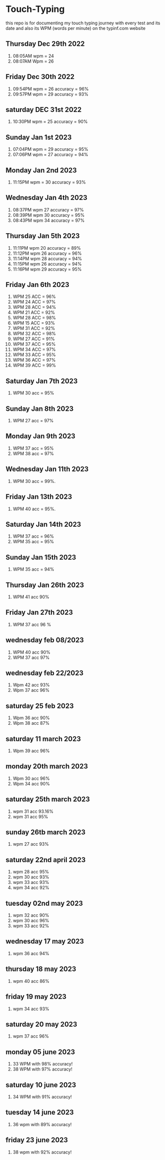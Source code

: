# Touch-Typing
this repo is for documenting my touch typing journey with every test and its date and also its WPM (words per minute) on the typinf.com website



## Thursday Dec 29th 2022
1. 08:05AM wpm = 24
2. 08:07AM Wpm = 26

## Friday Dec 30th 2022
1. 09:54PM wpm = 26 accuracy = 96%
2. 09:57PM wpm = 29 accuracy = 93%

## saturday DEC 31st 2022
1. 10:30PM wpm = 25 accuracy = 90%

## Sunday Jan 1st 2023
1. 07:04PM wpm = 29 accuracy = 95%
2. 07:06PM wpm = 27 accuracy = 94%

## Monday Jan 2nd 2023
1. 11:15PM wpm = 30 accuracy = 93%

## Wednesday Jan 4th 2023
1. 08:37PM wpm 27 accuracy = 97%
2. 08:39PM wpm 30 accuracy = 95%
3. 08:43PM wpm 34 accuracy = 97%

## Thursday Jan 5th 2023
1. 11:11PM wpm 20 accuracy = 89%
2. 11:12PM wpm 26 accuracy = 96%
3. 11:14PM wpm 28 accuracy = 94%
4. 11:15PM wpm 26 accuracy = 94%
5. 11:16PM wpm 29 accuracy = 95%


## Friday Jan 6th 2023
1. WPM 25 ACC = 96%
2. WPM 24 ACC = 97%
3. WPM 28 ACC = 94%
4. WPM 21 ACC = 92%
5. WPM 28 ACC = 98%
6. WPM 15 ACC = 93%
7. WPM 31 ACC = 92%
8. WPM 32 ACC = 98%
9. WPM 27 ACC = 91%
10. WPM 37 ACC = 95%
11. WPM 34 ACC = 97%
12. WPM 33 ACC = 95%
13. WPM 36 ACC = 97%
14. WPM 39 ACC = 99%

## Saturday Jan 7th 2023
1. WPM 30 acc = 95%

## Sunday Jan 8th 2023
1. WPM 27 acc = 97%

## Monday Jan 9th 2023
1. WPM 37 acc = 95%
2. WPM 38 acc = 97%

## Wednesday Jan 11th 2023
1. WPM 30 acc = 99%.

## Friday Jan 13th 2023
1. WPM 40 acc = 95%.

## Saturday Jan 14th 2023

1. WPM 37 acc = 96%
2. WPM 35 acc = 95%

## Sunday Jan 15th 2023

1. WPM 35 acc = 94%


## Thursday Jan 26th 2023

1. WPM 41 acc 90%

## Friday Jan 27th 2023

1. WPM 37 acc 96 %


## wednesday feb 08/2023

1. WPM 40 acc 90%
2. WPM 37 acc 97%

## wednesday feb 22/2023

1. Wpm 42 acc 93%
2. Wpm 37 acc 96%

## saturday 25 feb 2023

1. Wpm 36 acc 90%
2. Wpm 38 acc 87%

## saturday 11 march 2023

1. Wpm 39 acc 96%


## monday 20th march 2023

1. Wpm 30 acc 96%
2. Wpm 34 acc 90%

## saturday 25th march 2023

1. wpm 31 acc 93.16%
2. wpm 31 acc 95%

## sunday 26tb march 2023

1. wpm 27 acc 93%

## saturday 22nd  april 2023

1. wpm 28 acc 95%
2. wpm 30 acc 93%
3. wpm 33 acc 93%
4. wpm 34 acc 92%

## tuesday 02nd may 2023

1. wpm 32 acc 90%
2. wpm 30 acc 96%
3. wpm 33 acc 92%

## wednesday 17 may 2023

1. wpm 36 acc 94%

## thursday 18 may 2023

1. wpm 40 acc 86%

## friday 19 may 2023

1. wpm 34 acc 93%

## saturday 20 may 2023

1. wpm 37 acc 96%

## monday 05 june 2023

1. 33 WPM with 98% accuracy!
2. 38 WPM with 97% accuracy!


## saturday 10 june 2023

1. 34 WPM with 91% accuracy!


## tuesday 14 june 2023

1. 36 wpm with 89% accuracy!

## friday 23 june 2023

1. 38 wpm with 92% accuracy!













